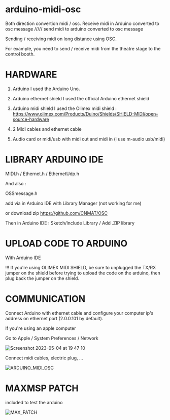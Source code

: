# arduino-midi-osc
Both direction convertion midi / osc. 
Receive midi in Arduino converted to osc message ///// send midi to arduino converted to osc message

Sending / receiving midi on long distance using OSC.

For example, you need to send / receive midi from the theatre stage to the control booth.


# HARDWARE

1. Arduino
I used the Arduino Uno.

2. Arduino ethernet shield
I used the official Arduino ethernet shield

3. Arduino midi shield
I used the Olimex midi shield : https://www.olimex.com/Products/Duino/Shields/SHIELD-MIDI/open-source-hardware

4. 2 Midi cables and ethernet cable

5. Audio card or midi/usb with midi out and midi in (i use m-audio usb/midi)


# LIBRARY ARDUINO IDE

MIDI.h / Ethernet.h / EthernetUdp.h


And also :

OSSmessage.h

add via in Arduino IDE with Library Manager (not working for me)

or download zip https://github.com/CNMAT/OSC

Then in Arduino IDE : Sketch/Include Library / Add .ZIP library


# UPLOAD CODE TO ARDUINO
With Arduino IDE

!!! If you're using OLIMEX MIDI SHIELD, be sure to unplugged the TX/RX jumper on the shield before trying to upload the code on the arduino, then plug back the jumper on the shield.


# COMMUNICATION
Connect Arduino with ethernet cable and configure your computer ip's address on ethernet port (2.0.0.101 by default).

If you're using an apple computer

Go to Apple / System Preferences / Network

![Screenshot 2023-05-04 at 19 47 10](https://user-images.githubusercontent.com/59850990/236286908-139f3726-21ad-49f4-92f0-f8ea0d0d6608.png)


Connect midi cables, electric plug, ...

![ARDUINO_MIDI_OSC](https://user-images.githubusercontent.com/59850990/236285776-25273106-3389-4f2b-8589-a0357e21650b.jpg)




# MAXMSP PATCH 
included to test the arduino

![MAX_PATCH](https://user-images.githubusercontent.com/59850990/236284361-b6877bfb-6c16-496d-9662-5ad811449646.png)




